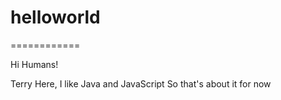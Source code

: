 # helloworld
============

Hi Humans!

Terry Here, I like Java and JavaScript
So that's about it for now
